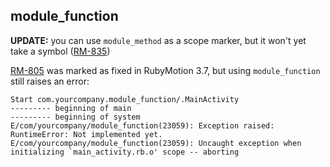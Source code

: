 ## module_function

**UPDATE:** you can use `module_method` as a scope marker, but it won't yet take a symbol ([RM-835](http://hipbyte.myjetbrains.com/youtrack/issue/RM-835))

[RM-805](http://hipbyte.myjetbrains.com/youtrack/issue/RM-805) was marked as fixed in RubyMotion 3.7, but using `module_function` still raises an error:

```
Start com.yourcompany.module_function/.MainActivity
--------- beginning of main
--------- beginning of system
E/com/yourcompany/module_function(23059): Exception raised: RuntimeError: Not implemented yet.
E/com/yourcompany/module_function(23059): Uncaught exception when initializing `main_activity.rb.o' scope -- aborting
```     


